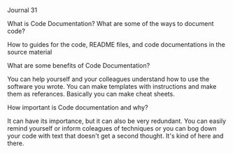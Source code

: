 Journal 31

What is Code Documentation? What are some of the ways to document code?

How to guides for the code, README files, and code documentations in the source material

What are some benefits of Code Documentation?

You can help yourself and your colleagues understand how to use the software you wrote. You can make templates with instructions and make them as referances. Basically you can make cheat sheets.

How important is Code documentation and why?

It can have its importance, but it can also be very redundant. You can easily remind yourself or inform coleagues of techniques or you can bog down your code with text that doesn't get a second thought. It's kind of here and there.
